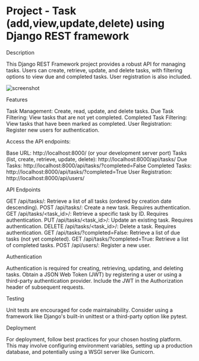 # Project - Task (add,view,update,delete) using Django REST framework 

Description

This Django REST Framework project provides a robust API for managing tasks. Users can create, retrieve, update, and delete tasks, with filtering 
options to view due and completed tasks. User registration is also included.

![screenshot](screenshot/screenshot/Rest.png)


Features

Task Management: Create, read, update, and delete tasks.
Due Task Filtering: View tasks that are not yet completed.
Completed Task Filtering: View tasks that have been marked as completed.
User Registration: Register new users for authentication.

Access the API endpoints:

Base URL: http://localhost:8000/ (or your development server port)
Tasks (list, create, retrieve, update, delete): http://localhost:8000/api/tasks/
Due Tasks: http://localhost:8000/api/tasks/?completed=False
Completed Tasks: http://localhost:8000/api/tasks/?completed=True
User Registration: http://localhost:8000/api/users/


API Endpoints

GET /api/tasks/: Retrieve a list of all tasks (ordered by creation date descending).
POST /api/tasks/: Create a new task. Requires authentication.
GET /api/tasks/<task_id>/: Retrieve a specific task by ID. Requires authentication.
PUT /api/tasks/<task_id>/: Update an existing task. Requires authentication.
DELETE /api/tasks/<task_id>/: Delete a task. Requires authentication.
GET /api/tasks/?completed=False: Retrieve a list of due tasks (not yet completed).
GET /api/tasks/?completed=True: Retrieve a list of completed tasks.
POST /api/users/: Register a new user.


Authentication

Authentication is required for creating, retrieving, updating, and deleting tasks. Obtain a JSON Web Token (JWT) by registering a user or using 
a third-party authentication provider. Include the JWT in the Authorization header of subsequent requests.

Testing

Unit tests are encouraged for code maintainability. Consider using a framework like Django's built-in unittest or a third-party option like pytest.

Deployment

For deployment, follow best practices for your chosen hosting platform. This may involve configuring environment variables, setting up a
production database, and potentially using a WSGI server like Gunicorn.
